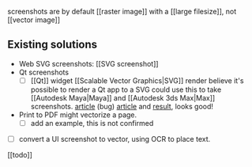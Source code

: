 screenshots are by default [[raster image]] with a [[large filesize]], not [[vector image]]
## Existing solutions
- Web SVG screenshots: [[SVG screenshot]] 
- Qt screenshots
	- [ ] [[Qt]] widget [[Scalable Vector Graphics|SVG]] render
	      believe it's possible to render a Qt app to a SVG
	      could use this to take [[Autodesk Maya|Maya]] and [[Autodesk 3ds Max|Max]] screenshots.
	  [article](https://stackoverflow.com/questions/22356296/render-existing-qt-widget-into-svg) (bug)
	  [article](https://blogs.kde.org/2011/01/03/rendering-ui-files-svg/) and [result](https://xmelegance.org/devel/networkrequests.svg), looks good!
- Print to PDF might vectorize a page. 
	- [ ] add an example, this is not confirmed
- [ ] convert a UI screenshot to vector, using OCR to place text.

[[todo]]